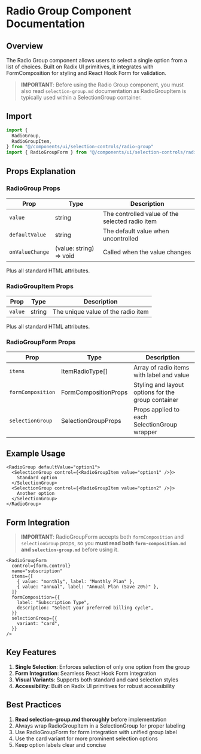 # Radio Group Component Documentation

## Overview

The Radio Group component allows users to select a single option from a list of choices. Built on Radix UI primitives, it integrates with FormComposition for styling and React Hook Form for validation.

> **IMPORTANT**: Before using the Radio Group component, you must also read `selection-group.md` documentation as RadioGroupItem is typically used within a SelectionGroup container.

## Import

```typescript
import {
  RadioGroup,
  RadioGroupItem,
} from "@/components/ui/selection-controls/radio-group"
import { RadioGroupForm } from "@/components/ui/selection-controls/radio-group-form"
```

## Props Explanation

### RadioGroup Props

| Prop            | Type                    | Description                                     |
| --------------- | ----------------------- | ----------------------------------------------- |
| `value`         | string                  | The controlled value of the selected radio item |
| `defaultValue`  | string                  | The default value when uncontrolled             |
| `onValueChange` | (value: string) => void | Called when the value changes                   |

Plus all standard HTML attributes.

### RadioGroupItem Props

| Prop    | Type   | Description                        |
| ------- | ------ | ---------------------------------- |
| `value` | string | The unique value of the radio item |

Plus all standard HTML attributes.

### RadioGroupForm Props

| Prop              | Type                 | Description                                        |
| ----------------- | -------------------- | -------------------------------------------------- |
| `items`           | ItemRadioType[]      | Array of radio items with label and value          |
| `formComposition` | FormCompositionProps | Styling and layout options for the group container |
| `selectionGroup`  | SelectionGroupProps  | Props applied to each SelectionGroup wrapper       |

## Example Usage

```tsx
<RadioGroup defaultValue="option1">
  <SelectionGroup control={<RadioGroupItem value="option1" />}>
    Standard option
  </SelectionGroup>
  <SelectionGroup control={<RadioGroupItem value="option2" />}>
    Another option
  </SelectionGroup>
</RadioGroup>
```

## Form Integration

> **IMPORTANT**: RadioGroupForm accepts both `formComposition` and `selectionGroup` props, so you **must read both `form-composition.md` and `selection-group.md`** before using it.

```tsx
<RadioGroupForm
  control={form.control}
  name="subscription"
  items={[
    { value: "monthly", label: "Monthly Plan" },
    { value: "annual", label: "Annual Plan (Save 20%)" },
  ]}
  formComposition={{
    label: "Subscription Type",
    description: "Select your preferred billing cycle",
  }}
  selectionGroup={{
    variant: "card",
  }}
/>
```

## Key Features

1. **Single Selection**: Enforces selection of only one option from the group
2. **Form Integration**: Seamless React Hook Form integration
3. **Visual Variants**: Supports both standard and card selection styles
4. **Accessibility**: Built on Radix UI primitives for robust accessibility

## Best Practices

1. **Read selection-group.md thoroughly** before implementation
2. Always wrap RadioGroupItem in a SelectionGroup for proper labeling
3. Use RadioGroupForm for form integration with unified group label
4. Use the card variant for more prominent selection options
5. Keep option labels clear and concise
